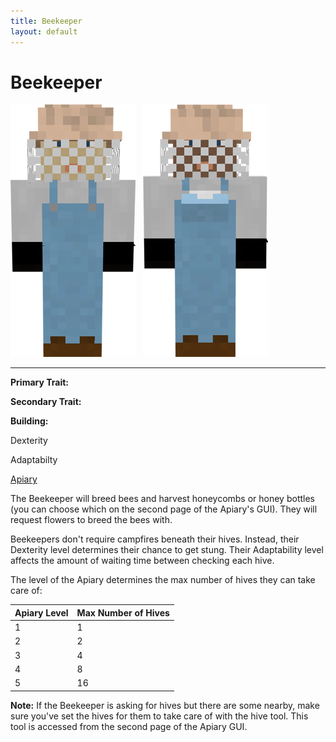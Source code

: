 ```yaml
---
title: Beekeeper
layout: default
---
```

# Beekeeper

<div class="infobox box text-center">
<img src="../../assets/images/workers/beekeeper_m.png" alt="Beekeeper Male" />&nbsp;&nbsp;&nbsp;<img src="../../assets/images/workers/beekeeper_f.png" alt="Beekeeper Female" />
<hr />
  <div class="row section-text text-left">
    <div class="col">
      <p><strong>Primary Trait:</strong></p>
      <p><strong>Secondary Trait:</strong></p>
      <p><strong>Building:</strong></p>
    </div>
    <div class="col">
      <p class="traitp">Dexterity</p>
      <p class="traits">Adaptabilty</p>
      <p><a href="../buildings/apiary">Apiary</a></p>
    </div>
  </div>
</div>

The Beekeeper will breed bees and harvest honeycombs or honey bottles (you can choose which on the second page of the Apiary's GUI). They will request flowers to breed the bees with.

Beekeepers don't require campfires beneath their hives. Instead, their Dexterity level determines their chance to get stung. Their Adaptability level affects the amount of waiting time between checking each hive.

The level of the Apiary determines the max number of hives they can take care of:

| Apiary Level | Max Number of Hives |
| ------------ | ------------------- |
| 1 | 1 |
| 2 | 2 |
| 3 | 4 |
| 4 | 8 |
| 5 | 16 |

**Note:** If the Beekeeper is asking for hives but there are some nearby, make sure you've set the hives for them to take care of with the hive tool. This tool is accessed from the second page of the Apiary GUI.
